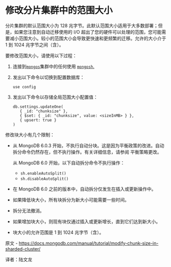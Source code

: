 # 修改分片集群中的范围大小

分片集群的默认范围大小为 128 兆字节。此默认范围大小适用于大多数部署；但是，如果您注意到自动迁移使用的 I/O 超出了您的硬件可以处理的范围，您可能需要减小范围大小。较小的范围大小会导致更快速和更频繁的迁移。允许的大小介于 1 到 1024 兆字节之间（含）。

要修改范围大小，请使用以下过程：

1. 连接到[`mongos`](https://www.mongodb.com/docs/manual/reference/program/mongos/#mongodb-binary-bin.mongos)集群中的任何使用 [`mongosh`.](https://www.mongodb.com/docs/mongodb-shell/#mongodb-binary-bin.mongosh)

2. 发出以下命令以切换到配置数据库：

   ```shell
   use config
   ```

   

3. 发出以下命令以存储全局范围大小配置值：

   ```shell
   db.settings.updateOne(
      { _id: "chunksize" },
      { $set: { _id: "chunksize", value: <sizeInMB> } },
      { upsert: true }
   )
   ```

   

修改块大小有几个限制：

- 从 MongoDB 6.0.3 开始，不执行自动分块。这是因为平衡政策的改进。自动拆分命令仍然存在，但不执行操作。有关详细信息，请参阅 平衡策略更改。

  从 MongoDB 6.0 开始，以下自动拆分命令不执行操作：

  - `sh.enableAutoSplit()`
  - `sh.disableAutoSplit()`

- 在 MongoDB 6.0 之前的版本中，自动拆分仅发生在插入或更新操作中。

- 如果降低块大小，所有块拆分为新大小可能需要一些时间。

- 拆分无法撤消。

- 如果增加块大小，则现有块仅通过插入或更新增长，直到它们达到新大小。

- 块大小的允许范围是 1 到 1024 兆字节（含）。

原文 - https://docs.mongodb.com/manual/tutorial/modify-chunk-size-in-sharded-cluster/

译者：陆文龙

